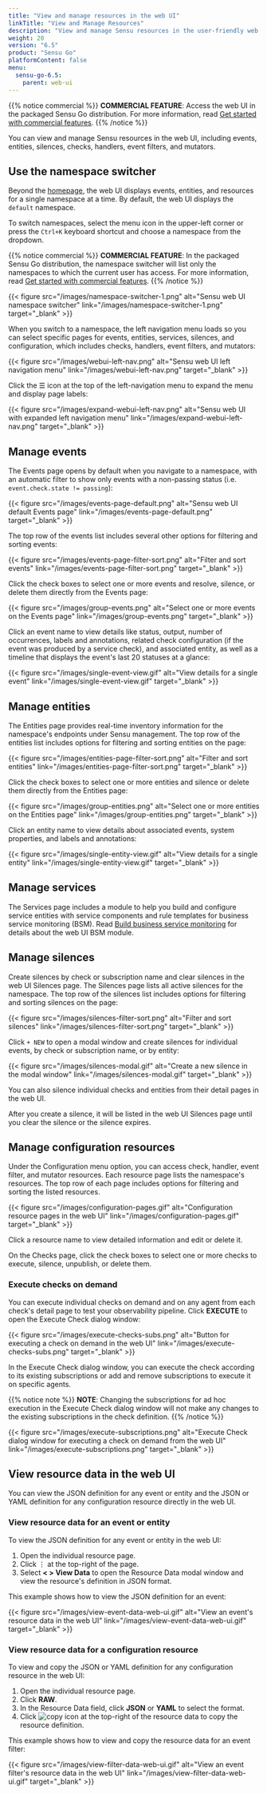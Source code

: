 ```yaml
---
title: "View and manage resources in the web UI"
linkTitle: "View and Manage Resources"
description: "View and manage Sensu resources in the user-friendly web UI, including events, entities, silences, checks, handlers, event filters, and mutators."
weight: 20
version: "6.5"
product: "Sensu Go"
platformContent: false
menu:
  sensu-go-6.5:
    parent: web-ui
---
```


{{% notice commercial %}}
**COMMERCIAL FEATURE**: Access the web UI in the packaged Sensu Go distribution.
For more information, read [Get started with commercial features](../../commercial/).
{{% /notice %}}

You can view and manage Sensu resources in the web UI, including events, entities, silences, checks, handlers, event filters, and mutators.

## Use the namespace switcher

Beyond the [homepage][1], the web UI displays events, entities, and resources for a single namespace at a time.
By default, the web UI displays the `default` namespace.

To switch namespaces, select the menu icon in the upper-left corner or press the `Ctrl+K` keyboard shortcut and choose a namespace from the dropdown.

{{% notice commercial %}}
**COMMERCIAL FEATURE**: In the packaged Sensu Go distribution, the namespace switcher will list only the namespaces to which the current user has access.
For more information, read [Get started with commercial features](../../commercial/).
{{% /notice %}}

{{< figure src="/images/namespace-switcher-1.png" alt="Sensu web UI namespace switcher" link="/images/namespace-switcher-1.png" target="_blank" >}}

When you switch to a namespace, the left navigation menu loads so you can select specific pages for events, entities, services, silences, and configuration, which includes checks, handlers, event filters, and mutators:

{{< figure src="/images/webui-left-nav.png" alt="Sensu web UI left navigation menu" link="/images/webui-left-nav.png" target="_blank" >}}

Click the ☰ icon at the top of the left-navigation menu to expand the menu and display page labels:

{{< figure src="/images/expand-webui-left-nav.png" alt="Sensu web UI with expanded left navigation menu" link="/images/expand-webui-left-nav.png" target="_blank" >}}

## Manage events

The Events page opens by default when you navigate to a namespace, with an automatic filter to show only events with a non-passing status (i.e. `event.check.state != passing`):

{{< figure src="/images/events-page-default.png" alt="Sensu web UI default Events page" link="/images/events-page-default.png" target="_blank" >}}

The top row of the events list includes several other options for filtering and sorting events:

{{< figure src="/images/events-page-filter-sort.png" alt="Filter and sort events" link="/images/events-page-filter-sort.png" target="_blank" >}}

Click the check boxes to select one or more events and resolve, silence, or delete them directly from the Events page:

{{< figure src="/images/group-events.png" alt="Select one or more events on the Events page" link="/images/group-events.png" target="_blank" >}}

Click an event name to view details like status, output, number of occurrences, labels and annotations, related check configuration (if the event was produced by a service check), and associated entity, as well as a timeline that displays the event's last 20 statuses at a glance:

{{< figure src="/images/single-event-view.gif" alt="View details for a single event" link="/images/single-event-view.gif" target="_blank" >}}

## Manage entities

The Entities page provides real-time inventory information for the namespace's endpoints under Sensu management.
The top row of the entities list includes options for filtering and sorting entities on the page:

{{< figure src="/images/entities-page-filter-sort.png" alt="Filter and sort entities" link="/images/entities-page-filter-sort.png" target="_blank" >}}

Click the check boxes to select one or more entities and silence or delete them directly from the Entities page:

{{< figure src="/images/group-entities.png" alt="Select one or more entities on the Entities page" link="/images/group-entities.png" target="_blank" >}}

Click an entity name to view details about associated events, system properties, and labels and annotations:

{{< figure src="/images/single-entity-view.gif" alt="View details for a single entity" link="/images/single-entity-view.gif" target="_blank" >}}

## Manage services

The Services page includes a module to help you build and configure service entities with service components and rule templates for business service monitoring (BSM).
Read [Build business service monitoring][2] for details about the web UI BSM module.

## Manage silences

Create silences by check or subscription name and clear silences in the web UI Silences page.
The Silences page lists all active silences for the namespace.
The top row of the silences list includes options for filtering and sorting silences on the page:

{{< figure src="/images/silences-filter-sort.png" alt="Filter and sort silences" link="/images/silences-filter-sort.png" target="_blank" >}}

Click `+ NEW` to open a modal window and create silences for individual events, by check or subscription name, or by entity:

{{< figure src="/images/silences-modal.gif" alt="Create a new silence in the modal window" link="/images/silences-modal.gif" target="_blank" >}}

You can also silence individual checks and entities from their detail pages in the web UI.

After you create a silence, it will be listed in the web UI Silences page until you clear the silence or the silence expires.

## Manage configuration resources

Under the Configuration menu option, you can access check, handler, event filter, and mutator resources.
Each resource page lists the namespace's resources.
The top row of each page includes options for filtering and sorting the listed resources.

{{< figure src="/images/configuration-pages.gif" alt="Configuration resource pages in the web UI" link="/images/configuration-pages.gif" target="_blank" >}}

Click a resource name to view detailed information and edit or delete it.

On the Checks page, click the check boxes to select one or more checks to execute, silence, unpublish, or delete them.

### Execute checks on demand

You can execute individual checks on demand and on any agent from each check's detail page to test your observability pipeline.
Click **EXECUTE** to open the Execute Check dialog window:

{{< figure src="/images/execute-checks-subs.png" alt="Button for executing a check on demand in the web UI" link="/images/execute-checks-subs.png" target="_blank" >}}

In the Execute Check dialog window, you can execute the check according to its existing subscriptions or add and remove subscriptions to execute it on specific agents.

{{% notice note %}}
**NOTE**: Changing the subscriptions for ad hoc execution in the Execute Check dialog window will not make any changes to the existing subscriptions in the check definition.
{{% /notice %}}

{{< figure src="/images/execute-subscriptions.png" alt="Execute Check dialog window for executing a check on demand from the web UI" link="/images/execute-subscriptions.png" target="_blank" >}}

## View resource data in the web UI

You can view the JSON definition for any event or entity and the JSON or YAML definition for any configuration resource directly in the web UI.

### View resource data for an event or entity

To view the JSON definition for any event or entity in the web UI:

1. Open the individual resource page.
2. Click ⋮ at the top-right of the page.
3. Select **< > View Data** to open the Resource Data modal window and view the resource's definition in JSON format.

This example shows how to view the JSON definition for an event:

{{< figure src="/images/view-event-data-web-ui.gif" alt="View an event's resource data in the web UI" link="/images/view-event-data-web-ui.gif" target="_blank" >}}

### View resource data for a configuration resource

To view and copy the JSON or YAML definition for any configuration resource in the web UI:

1. Open the individual resource page.
2. Click **RAW**.
3. In the Resource Data field, click **JSON** or **YAML** to select the format.
4. Click ![copy icon](/images/web-ui-resource-data-copy-icon.png) at the top-right of the resource data to copy the resource definition.

This example shows how to view and copy the resource data for an event filter:

{{< figure src="/images/view-filter-data-web-ui.gif" alt="View an event filter's resource data in the web UI" link="/images/view-filter-data-web-ui.gif" target="_blank" >}}


[1]: ../#webui-homepage
[2]: ../bsm-module/
